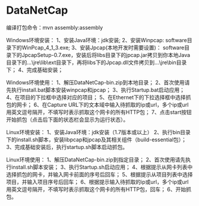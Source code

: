 ﻿# DataNetCap
编译打包命令：mvn assembly:assembly

Windows环境安装：
1、安装Java环境：jdk安装;
2、安装Winpcap: software目录下的WinPcap_4_1_3.exe;
3、安装Jpcap(本地开发时需要设置)： software目录下的JpcapSetup-0.7.exe，安装后将libs目录下的jpcap.jar拷贝到你本地Java目录下的...\jre\lib\ext目录下，再将libs下的Jpcap.dll文件拷贝到...\jre\bin目录下；
4、完成基础安装；

Windows环境使用：
1、解压DataNetCap-bin.zip到本地目录；
2、首次使用请先执行install.bat脚本安装winpcap和jpcap；
3、执行Startup.bat启动应用；
4、在项目的下拉框中选择对应的项目；
5、在Ethernet下的下拉选择框中选择抓包的网卡；
6、在Capture URL下的文本域中输入待抓取的ip或url，多个ip或url用英文逗号隔开，不填写时表示抓取这个网卡的所有HTTP包；
7、点击start按钮开始抓包（点击后下面的状态栏会显示为运行状态）。

Linux环境安装：
1、安装Java环境：jdk安装（1.7版本或以上）
2、执行bin目录下的install.sh脚本，安装libpcap和jpcap及其相关组件（build-essential包）；
3、完成基础安装后，执行startup.sh脚本启动抓包。

Linux环境使用：
1、解压DataNetCap-bin.zip到指定目录；
2、首次使用请先执行install.sh脚本安装；
3、执行Startup.sh启动应用；
4、根据提示从网卡列表中选择抓包的网卡，并输入网卡前面的序号后回车；
5、根据提示从项目列表中选择项目，并输入项目序号后回车；
6、根据提示输入待抓取的ip或url，多个ip或url用英文逗号隔开，不填写时表示抓取这个网卡的所有HTTP包，回车；
6、开始抓包。